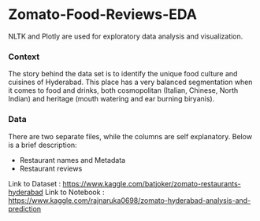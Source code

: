 # Zomato-Food-Reviews-EDA
NLTK and Plotly are used for exploratory data analysis and visualization.

### Context
The story behind the data set is to identify the unique food culture and cuisines of Hyderabad. This place has a very balanced segmentation when it comes to food and drinks, both cosmopolitan (Italian, Chinese, North Indian) and heritage (mouth watering and ear burning biryanis).

### Data
There are two separate files, while the columns are self explanatory. Below is a brief description:
- Restaurant names and Metadata
- Restaurant reviews 

Link to Dataset : https://www.kaggle.com/batjoker/zomato-restaurants-hyderabad
Link to Notebook : https://www.kaggle.com/rajnaruka0698/zomato-hyderabad-analysis-and-prediction
